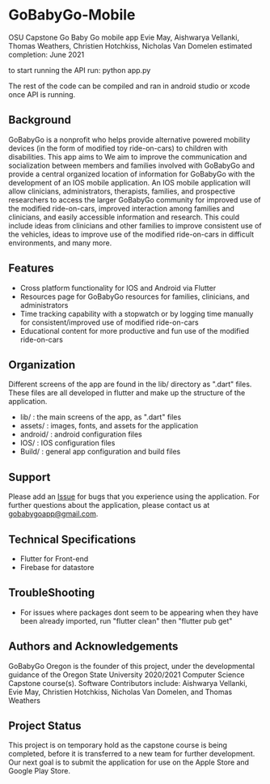 # GoBabyGo-Mobile #
OSU Capstone Go Baby Go mobile app
Evie May, Aishwarya Vellanki, Thomas Weathers, Christien Hotchkiss, Nicholas Van Domelen
estimated completion: June 2021

to start running the API run:
python app.py

The rest of the code can be compiled and ran in android studio or xcode once API is running.

## Background ##
GoBabyGo is a nonprofit who helps provide alternative powered mobility devices (in the form of modified toy ride-on-cars) to children with disabilities. This app aims to We aim to improve the communication and socialization between members and families involved with GoBabyGo and provide a central organized location of information for GoBabyGo with the development of an IOS mobile application. An IOS mobile application will allow clinicians, administrators, therapists, families, and prospective researchers to access the larger GoBabyGo community for improved use of the modified ride-on-cars, improved interaction among families and clinicians, and easily accessible information and research. This could include ideas from clinicians and other families to improve consistent use of the vehicles, ideas to improve use of the modified ride-on-cars in difficult environments, and many more.

## Features ##
* Cross platform functionality for IOS and Android via Flutter
* Resources page for GoBabyGo resources for families, clinicians, and administrators
* Time tracking capability with a stopwatch or by logging time manually for consistent/improved use of modified ride-on-cars
* Educational content for more productive and fun use of the modified ride-on-cars

## Organization ##
Different screens of the app are found in the lib/ directory as ".dart" files. These files are all developed in flutter and make up the structure of the application. 
* lib/ : the main screens of the app, as ".dart" files
* assets/ : images, fonts, and assets for the application
* android/ : android configuration files
* IOS/ : IOS configuration files
* Build/ : general app configuration and build files

## Support ##
Please add an [Issue](https://github.com/t-weathers/GoBabyGo-Mobile/issues) for bugs that you experience using the application. For further questions about the application, please contact us at [gobabygoapp@gmail.com](mailto:gobabygoapp@gmail.com). 

## Technical Specifications ##
* Flutter for Front-end
* Firebase for datastore

## TroubleShooting ##
* For issues where packages dont seem to be appearing when they have been already imported, run "flutter clean" then "flutter pub get"

## Authors and Acknowledgements ##
GoBabyGo Oregon is the founder of this project, under the developmental guidance of the Oregon State University 2020/2021 Computer Science Capstone course(s). Software Contributors include: Aishwarya Vellanki, Evie May, Christien Hotchkiss, Nicholas Van Domelen, and Thomas Weathers

## Project Status ##
This project is on temporary hold as the capstone course is being completed, before it is transferred to a new team for further development. Our next goal is to submit the application for use on the Apple Store and Google Play Store. 
